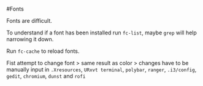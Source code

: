 #Fonts

Fonts are difficult.

To understand if a font has been installed run `fc-list`, maybe `grep` will help narrowing it down.

Run `fc-cache` to reload fonts.

Fist attempt to change font > same result as color > changes have to be manually input in `.Xresources`, `URxvt terminal`, `polybar`, `ranger`, `.i3/config`, `gedit`, `chromium`, `dunst` and `rofi`
